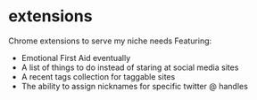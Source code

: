 # extensions
Chrome extensions to serve my niche needs
Featuring:
- Emotional First Aid eventually
- A list of things to do instead of staring at social media sites
- A recent tags collection for taggable sites
- The ability to assign nicknames for specific twitter @ handles
